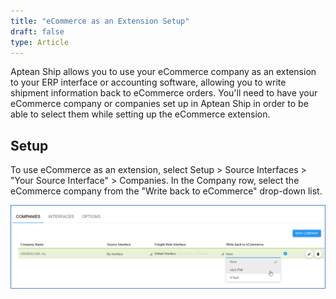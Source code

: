 ```yaml
---
title: "eCommerce as an Extension Setup"
draft: false
type: Article
---
```


Aptean Ship allows you to use your eCommerce company as an extension to your ERP interface or accounting software, allowing you to write shipment information back to eCommerce orders. You'll need to have your eCommerce company or companies set up in Aptean Ship in order to be able to select them while setting up the eCommerce extension.
## Setup


To use eCommerce as an extension, select Setup > Source Interfaces > "Your Source Interface" > Companies. In the Company row, select the eCommerce company from the "Write back to eCommerce" drop-down list.

![](assets/images/shipping-software-ecommerce-ext-1.png)

 

